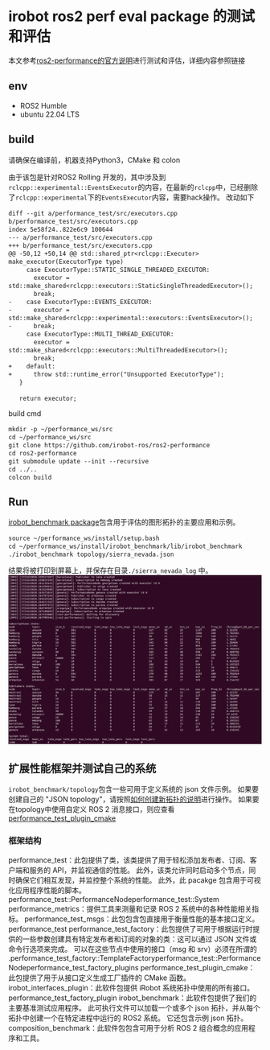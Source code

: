 # irobot ros2 perf eval package 的测试和评估
本文参考[ros2-performance的官方说明](https://github.com/irobot-ros/ros2-performance/blob/rolling/README.md)进行测试和评估，详细内容参照链接
## env
- ROS2 Humble
- ubuntu 22.04 LTS

## build
请确保在编译前，机器支持Python3，CMake 和 colon

由于该包是针对ROS2 Rolling 开发的，其中涉及到`rclcpp::experimental::EventsExecutor`的内容，在最新的`rclcpp`中，已经删除了`rclcpp::experimental`下的`EventsExecutor`内容，需要hack操作。
改动如下
```shell
diff --git a/performance_test/src/executors.cpp b/performance_test/src/executors.cpp
index 5e58f24..822e6c9 100644
--- a/performance_test/src/executors.cpp
+++ b/performance_test/src/executors.cpp
@@ -50,12 +50,14 @@ std::shared_ptr<rclcpp::Executor> make_executor(ExecutorType type)
     case ExecutorType::STATIC_SINGLE_THREADED_EXECUTOR:
       executor = std::make_shared<rclcpp::executors::StaticSingleThreadedExecutor>();
       break;
-    case ExecutorType::EVENTS_EXECUTOR:
-      executor = std::make_shared<rclcpp::experimental::executors::EventsExecutor>();
-      break;
     case ExecutorType::MULTI_THREAD_EXECUTOR:
       executor = std::make_shared<rclcpp::executors::MultiThreadedExecutor>();
       break;
+    default:
+      throw std::runtime_error("Unsupported ExecutorType");
   }

   return executor;
```
build cmd
```shell
mkdir -p ~/performance_ws/src
cd ~/performance_ws/src
git clone https://github.com/irobot-ros/ros2-performance
cd ros2-performance
git submodule update --init --recursive
cd ../..
colcon build
```
## Run

[irobot_benchmark package](https://github.com/irobot-ros/ros2-performance/tree/rolling/irobot_benchmark)包含用于评估的图形拓扑的主要应用和示例。 
```shell
source ~/performance_ws/install/setup.bash
cd ~/performance_ws/install/irobot_benchmark/lib/irobot_benchmark
./irobot_benchmark topology/sierra_nevada.json
```
结果将被打印到屏幕上，并保存在目录`./sierra_nevada_log` 中。
![alt text](image-2.png)

## 扩展性能框架并测试自己的系统
`irobot_benchmark/topology`包含一些可用于定义系统的 json 文件示例。
如果要创建自己的 "JSON topology"，请按照[如何创建新拓扑的说明](https://github.com/irobot-ros/ros2-performance/blob/rolling/performance_test_factory/create_new_topology.md)进行操作。 如果要在topology中使用自定义 ROS 2 消息接口，则应查看[performance_test_plugin_cmake](https://github.com/irobot-ros/ros2-performance/blob/rolling/performance_test_plugin_cmake)
### 框架结构
performance_test：此包提供了类，该类提供了用于轻松添加发布者、订阅、客户端和服务的 API，并监视通信的性能。 此外，该类允许同时启动多个节点，同时确保它们相互发现，并监控整个系统的性能。 此外，此 pacakge 包含用于可视化应用程序性能的脚本。performance_test::PerformanceNodeperformance_test::System
performance_metrics：提供工具来测量和记录 ROS 2 系统中的各种性能相关指标。
performance_test_msgs：此包包含包直接用于衡量性能的基本接口定义。performance_test
performance_test_factory：此包提供了可用于根据运行时提供的一些参数创建具有特定发布者和订阅的对象的类：这可以通过 JSON 文件或命令行选项来完成。 可以在这些节点中使用的接口（msg 和 srv）必须在所谓的 .performance_test_factory::TemplateFactoryperformance_test::PerformanceNodeperformance_test_factory_plugins
performance_test_plugin_cmake：此包提供了用于从接口定义生成工厂插件的 CMake 函数。
irobot_interfaces_plugin：此软件包提供 iRobot 系统拓扑中使用的所有接口。performance_test_factory_plugin
irobot_benchmark：此软件包提供了我们的主要基准测试应用程序。 此可执行文件可以加载一个或多个 json 拓扑，并从每个拓扑中创建一个在特定进程中运行的 ROS2 系统。 它还包含示例 json 拓扑。
composition_benchmark：此软件包包含可用于分析 ROS 2 组合概念的应用程序和工具。

## 

